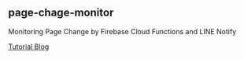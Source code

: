 ## page-chage-monitor

Monitoring Page Change by Firebase Cloud Functions and LINE Notify

[Tutorial Blog](https://medium.com/@mexeniz/monitor-website-change-%E0%B9%81%E0%B8%9A%E0%B8%9A%E0%B8%9F%E0%B8%A3%E0%B8%B5%E0%B9%86%E0%B8%94%E0%B9%89%E0%B8%A7%E0%B8%A2-firebase-cloud-functions-%E0%B9%81%E0%B8%A5%E0%B8%B0-line-notify-1f3c34a206a6)
